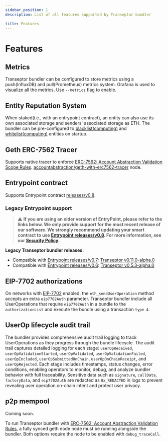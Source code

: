 ```yaml
---
sidebar_position: 1
description: List of all features supported by Transeptor bundler

title: Features
---
```


# Features

## Metrics

Transeptor bundler can be configured to store metrics using a push(InfluxDB) and pull(Prometheus) metrics system. Grafana is used to visualize all the metrics. Use `--metrics` flag to enable.

## Entity Reputation System

When staked(i.e., with an entrypoint contract), an entity can also use its own associated storage and senders' associated storage as ETH. The bundler can be pre-configured to [blacklist(computing)](https://en.wikipedia.org/wiki/Blacklist_(computing)) and [whitelist(computing)](https://en.wikipedia.org/wiki/Whitelist) entities on startup.

## Geth ERC-7562 Tracer

Supports native tracer to enforce [ERC-7562: Account Abstraction Validation Scope Rules](https://eips.ethereum.org/EIPS/eip-7562). [accountabstraction/geth-with-erc7562-tracer](https://hub.docker.com/r/accountabstraction/geth-with-erc7562-tracer) node.

## Entrypoint contract

Supports Entrypoint contract [releases/v0.8](https://github.com/eth-infinitism/account-abstraction/tree/releases/v0.8).

### Legacy Entrypoint support

> :warning: **If you are using an older version of EntryPoint, please refer to the links below. We only provide support for the most recent release of our software. We strongly recommend updating your smart contract to use [Entrypoint releases/v0.8](https://github.com/eth-infinitism/account-abstraction/tree/releases/v0.8). For more information, see our [Security Policy](https://github.com/transeptorlabs/transeptor-bundler/security/policy).**
>

**Legacy Transeptor bundler releases:**
- Compatible with [Entrypoint releases/v0.7](https://github.com/eth-infinitism/account-abstraction/tree/releases/v0.7): [Transeptor v0.11.0-alpha.0](https://github.com/transeptorlabs/transeptor-bundler/tree/v0.11.0-alpha.0)
- Compatible with [Entrypoint releases/v0.6](https://github.com/eth-infinitism/account-abstraction/tree/releases/v0.6): [Transeptor v0.5.3-alpha.0](https://github.com/transeptorlabs/transeptor-bundler/tree/v0.5.3-alpha.0)

## EIP-7702 authorizations

On networks with [EIP-7702](https://eips.ethereum.org/EIPS/eip-7702) enabled, the `eth_sendUserOperation` method accepts an extra `eip7702Auth` parameter. Transeptor bundler include all UserOperations that require `eip7702Auth` in a bundle to the `authorizationList` and execute the bundle using a transaction `type 4`.

## UserOp lifecycle audit trail

The bundler provides comprehensive audit trail logging to track UserOperations as they progress through the bundle lifecycle. The audit trail captures detailed logging for each stage: `userOpReceived`, `userOpValidationStarted`, `userOpValidated`, `userOpValidationFailed`, `userOpIncluded`, `userOpSubmittedOnChain`, `userOpOnChainReceipt`, and `userOpRejected`. Each stage includes timestamps, status changes, error conditions, enabling operators to monitor, debug, and analyze bundler behavior with full traceability. Sensitive data such as `signature`, `callData`, `factoryData`, and `eip7702Auth` are redacted as `0x_REDACTED` in logs to prevent revealing user operation on-chain intent and protect user privacy.

## p2p mempool

Coming soon.

To run Transeptor bundler with [ERC-7562: Account Abstraction Validation Rules](https://eips.ethereum.org/EIPS/eip-7562), a fully synced geth node node must be running alongside the bundler. Both options require the node to be enabled with `debug_traceCall`.
